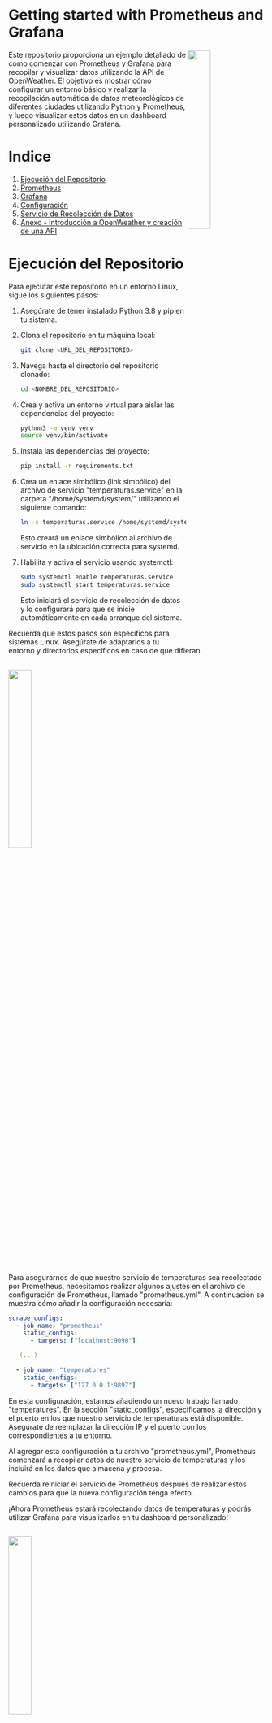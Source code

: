 
# Getting started with Prometheus and Grafana

<img align="right" width="30%" src="images/prom+graf.png"></img> <a name=id1></a>

Este repositorio proporciona un ejemplo detallado de cómo comenzar con Prometheus y Grafana para recopilar y visualizar datos utilizando la API de OpenWeather. El objetivo es mostrar cómo configurar un entorno básico y realizar la recopilación automática de datos meteorológicos de diferentes ciudades utilizando Python y Prometheus, y luego visualizar estos datos en un dashboard personalizado utilizando Grafana.

# Indice

 1. [Ejecución del Repositorio](#id0)
 2. [Prometheus](#id1)
 3. [Grafana](#id2)
 4. [Configuración](#id3)
 5. [Servicio de Recolección de Datos](#id4)
 6. [Anexo - Introducción a OpenWeather y creación de una API](#id5)

# Ejecución del Repositorio <a name=id0></a>

Para ejecutar este repositorio en un entorno Linux, sigue los siguientes pasos:

1. Asegúrate de tener instalado Python 3.8 y pip en tu sistema.

2. Clona el repositorio en tu máquina local:

   ```bash
   git clone <URL_DEL_REPOSITORIO>
   ```

3. Navega hasta el directorio del repositorio clonado:

   ```bash
   cd <NOMBRE_DEL_REPOSITORIO>
   ```

4. Crea y activa un entorno virtual para aislar las dependencias del proyecto:

   ```bash
   python3 -m venv venv
   source venv/bin/activate
   ```

5. Instala las dependencias del proyecto:

   ```bash
   pip install -r requirements.txt
   ```

6. Crea un enlace simbólico (link simbólico) del archivo de servicio "temperaturas.service" en la carpeta "/home/systemd/system/" utilizando el siguiente comando:

   ```bash
   ln -s temperaturas.service /home/systemd/system/temperaturas.service
   ```

   Esto creará un enlace simbólico al archivo de servicio en la ubicación correcta para systemd.

7. Habilita y activa el servicio usando systemctl:

   ```bash
   sudo systemctl enable temperaturas.service
   sudo systemctl start temperaturas.service
   ```

   Esto iniciará el servicio de recolección de datos y lo configurará para que se inicie automáticamente en cada arranque del sistema.

Recuerda que estos pasos son específicos para sistemas Linux. Asegúrate de adaptarlos a tu entorno y directorios específicos en caso de que difieran.






<img width="30%" src="images/prometheus.png"></img> <a name=id1></a>
---

Para asegurarnos de que nuestro servicio de temperaturas sea recolectado por Prometheus, necesitamos realizar algunos ajustes en el archivo de configuración de Prometheus, llamado "prometheus.yml". A continuación se muestra cómo añadir la configuración necesaria:

```yaml
scrape_configs:
  - job_name: "prometheus"
    static_configs:
      - targets: ["localhost:9090"]

   (...)

  - job_name: "temperatures"
    static_configs:
      - targets: ["127.0.0.1:9897"]
```

En esta configuración, estamos añadiendo un nuevo trabajo llamado "temperatures". En la sección "static_configs", especificamos la dirección y el puerto en los que nuestro servicio de temperaturas está disponible. Asegúrate de reemplazar la dirección IP y el puerto con los correspondientes a tu entorno.

Al agregar esta configuración a tu archivo "prometheus.yml", Prometheus comenzará a recopilar datos de nuestro servicio de temperaturas y los incluirá en los datos que almacena y procesa.

Recuerda reiniciar el servicio de Prometheus después de realizar estos cambios para que la nueva configuración tenga efecto.

¡Ahora Prometheus estará recolectando datos de temperaturas y podrás utilizar Grafana para visualizarlos en tu dashboard personalizado!



<img width="30%" src="images/grafana.png"></img> <a name=id2></a>
---

[Grafana](https://grafana.com/) es una plataforma de visualización de datos que se integra con Prometheus. Proporciona una interfaz gráfica para explorar y visualizar los datos recopilados por Prometheus.

Recomendación: Puedes utilizar Grafana para crear un dashboard personalizado en el que puedas visualizar los datos recopilados de OpenWeather. Aquí puedes se puede ver un ejemplo de cómo quedaría un dashboard con los datos recolectados. 

<img width="100%" src="images/dashboard.png"></img>







# Configuración <a name=id3></a>

En el archivo de configuración `temperaturas.yml`, encontrarás diferentes secciones que te permiten personalizar la recopilación y visualización de datos:

### Temperature

En esta sección, puedes especificar las ciudades de las cuales deseas obtener información de OpenWeather. Puedes agregar o quitar ciudades y especificar el país correspondiente. Por ejemplo:

```yaml
Temperature:
  - City: Madrid
    Country: es
  - City: Paris
    Country: fr
```

### Configuration

#### Web

En la sección "Web" de la configuración, puedes editar los siguientes parámetros:

- `Period`: El período de tiempo, en segundos, en el que se recopilarán los datos de OpenWeather.
- `Host`: El host en el que se expondrá la página web local para recoger los datos.
- `Port`: El puerto en el que se expondrá la página web local.
- `WRoute`: La ruta de la página web local en la que se expondrán los datos recopilados.
- `APIKey`: La clave de API de OpenWeather que se utilizará para realizar las solicitudes.

Por ejemplo:

```yaml
Web:
  Period: 20
  Host: 127.0.0.1
  Port: 9897
  WRoute: /metrics
  APIKey: aaaaaaaaaaaaaaaa0000000000000000
```

#### Logging

En la sección "Logging" de la configuración, puedes personalizar la ubicación y el formato de los archivos de registro:

- `File_name`: El nombre del archivo de registro.
- `Max_size`: El tamaño máximo, en bytes, de cada archivo de registro.
- `Backup_count`: El número de archivos de respaldo que se mantendrán.

Por ejemplo:

```yaml
Logging:
  File_name: 'app.log'
  Max_size: 11000000
  Backup_count: 3
```

# Servicio de Recolección de Datos <a name=id4></a>

El servicio de recolección de datos se encarga de obtener la información de la API de OpenWeather para las ciudades especificadas en la configuración. Los datos se almacenan en archivos de registro (logs) que se guardan en la carpeta `storage/logger/`.

Recomendación: Puedes explorar y personalizar el servicio de recolección de datos modificando el código Python proporcionado en el repositorio. Asegúrate de tener instaladas las dependencias necesarias, como las librerías requests y pyyaml.


# Anexo - Introducción a OpenWeather y creación de una API <a name=id5></a>

OpenWeather es un servicio en línea que proporciona datos meteorológicos y climáticos en tiempo real y pronósticos a nivel mundial. A través de su API, los desarrolladores pueden acceder a una amplia gama de información meteorológica, como la temperatura, la humedad, la velocidad del viento y las condiciones climáticas para cualquier ubicación geográfica.

Crear una cuenta y obtener una clave de API de OpenWeather es un proceso sencillo. A continuación, se presenta una breve guía sobre cómo comenzar:

1. Regístrate en OpenWeather: Visita el sitio web de OpenWeather (https://openweathermap.org/) y regístrate para obtener una cuenta gratuita.

2. Obtén tu clave de API: Después de registrarte, accede a tu cuenta y navega hasta la sección de API Keys (Claves de API). Allí podrás generar una nueva clave de API. Esta clave será necesaria para realizar solicitudes a la API de OpenWeather y acceder a los datos meteorológicos.

3. Familiarízate con la documentación: OpenWeather proporciona una completa documentación que describe los diversos endpoints, parámetros y formatos de respuesta disponibles en su API. Asegúrate de explorar la documentación para comprender cómo utilizar la API y aprovechar al máximo sus funcionalidades. Puedes acceder a la documentación en el siguiente enlace: [Documentación de la API de OpenWeather](https://openweathermap.org/api).

4. Realiza solicitudes a la API: Utilizando tu clave de API, podrás realizar solicitudes a la API de OpenWeather y obtener datos meteorológicos para cualquier ubicación geográfica. Puedes especificar la ubicación mediante coordenadas geográficas (latitud y longitud) o a través del nombre de una ciudad. Las respuestas de la API estarán en formato JSON, lo que facilita el procesamiento de los datos en tus aplicaciones.

Aquí tienes algunos enlaces útiles para comenzar con la API de OpenWeather:

- [Documentación de la API de OpenWeather](https://openweathermap.org/api)
- [Guía de inicio rápido de la API de OpenWeather](https://openweathermap.org/guide)
- [Referencia de endpoints de la API de OpenWeather](https://openweathermap.org/current)
- [Ejemplos de código y bibliotecas para la API de OpenWeather](https://openweathermap.org/price#data)

Explorar la documentación y los ejemplos de código te ayudará a comprender mejor cómo utilizar la API de OpenWeather y cómo integrarla en tus propios proyectos para acceder a los datos meteorológicos necesarios.

Recuerda que para acceder a ciertos conjuntos de datos o funcionalidades avanzadas, es posible que se requiera una suscripción de pago. Sin embargo, OpenWeather ofrece también una opción gratuita que proporciona acceso limitado a los datos meteorológicos básicos, que es la que usaremos en este repositorio.
